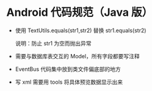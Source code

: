 # Android 代码规范（Java 版）

* 使用 TextUtils.equals(str1,str2) 替换 str1.equals(str2)

    说明：防止 str1 为空而抛出异常
    
* 需要与数据库表交互的 Model，所有字段都要写注释

* EventBus 代码集中放到类文件偏底部的地方

* 写 xml 需要用 tools 将具体预览数据显示出来 